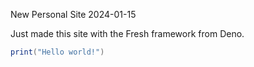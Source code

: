New Personal Site
2024-01-15


Just made this site with the Fresh framework from Deno.

```lua
print("Hello world!")
```
